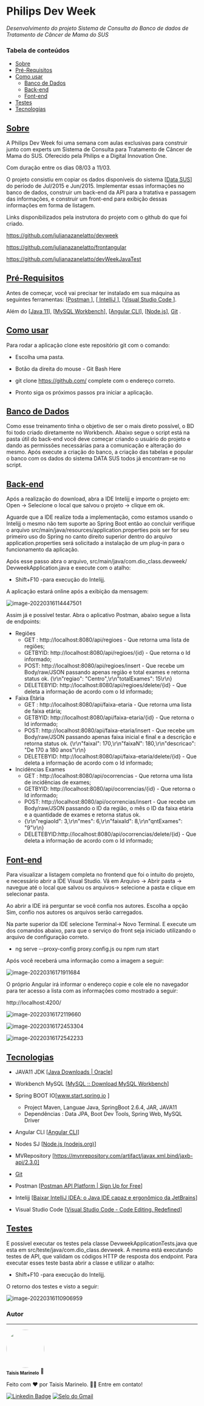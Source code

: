 # Philips Dev Week 

*Desenvolvimento do projeto Sistema de Consulta do Banco de dados de Tratamento de Câncer de Mama do SUS*



### Tabela de conteúdos

<!--ts-->

   * [Sobre](#Sobre)
   * [Pré-Requisitos](#pre-requisitos)
   * [Como usar](#como-usar)
      * [Banco de Dados](#banco-de-dados)
      * [Back-end](#back-end)
      * [Font-end](#Font-end)
   * [Testes](#testes)
   * [Tecnologias](#tecnologias)
<!--te-->



##  [Sobre](#Sobre)

A Philips Dev Week foi uma semana com aulas exclusivas para construir junto com experts um Sistema de Consulta para Tratamento de Câncer de Mama do SUS. Oferecido pela Philips e a Digital Innovation One. 

Com duração entre os dias 08/03 a 11/03.

O projeto consistiu em copiar os dados disponíveis do sistema [[Data SUS](http://tabnet.datasus.gov.br/cgi/deftohtm.exe?siscolo/sismama/DEF/BRCMAMA.def)] do período de Jul/2015 e Jun/2015. Implementar essas informações no banco de dados, construir um back-end da API para a tratativa e passagem das informações, e construir um front-end para exibição dessas informações em forma de listagem. 

Links disponibilizados pela instrutora do projeto com o github do que foi criado.

 https://github.com/julianazanelatto/devweek

https://github.com/julianazanelatto/frontangular

https://github.com/julianazanelatto/devWeekJavaTest




## [Pré-Requisitos](#pre-requisitos)

Antes de começar, você vai precisar ter instalado em sua máquina as seguintes ferramentas:  [[Postman ](https://www.postman.com/?msclkid=73fcd4a4a56811ecba9fe94e4184434a)], [[ IntelliJ ](https://www.jetbrains.com/pt-br/idea/download/#section=windows)], [[Visual Studio Code ](https://code.visualstudio.com/?msclkid=8c3f8a3aa56811ecb7506a96f8c7dc4a)].

Além do  [[Java 11](https://www.oracle.com/java/technologies/downloads/?msclkid=b9cbf748a56811ecbee4356179aaa9ef)],  [[MySQL Workbench](https://dev.mysql.com/downloads/workbench/?msclkid=2bf33a25a56811ecb04959e892fac868)], [[Angular CLI](https://angular.io/cli)], [[Node.js](https://nodejs.org/en/?msclkid=4c3ba5b4a56811ec81cae9952949cf66)], [Git](https://git-scm.com) .




## [Como usar](#como-usar)

Para rodar a aplicação clone este repositório git  com o comando:

- Escolha uma pasta. 
- Botão da direita do mouse -  Git Bash Here

- git clone <https://github.com/>		complete com o endereço correto.
- Pronto siga os  próximos passos pra iniciar a aplicação.




## [Banco de Dados](#banco-de-dados)

Como esse treinamento tinha o objetivo de ser o mais direto possível, o BD foi todo criado  diretamente no Workbench. Abaixo segue o script está na pasta útil do back-end você deve começar criando o usuário do projeto e dando as permissões necessárias para a comunicação e alteração do mesmo. Após execute a criação do banco, a criação das tabelas e popular o banco com os dados do sistema DATA SUS todos já encontram-se no script.




## [Back-end](#back-end)

Após a realização do download,  abra a IDE Intelijj e importe o projeto em: Open -> Selecione o local que salvou o projeto ->  clique em ok.

Aguarde que a IDE realize toda a  implementação, como estamos usando o Intelijj o mesmo não tem suporte ao Spring Boot então ao concluir verifique o arquivo  src/main/java/resources/application.properties pois ser for seu primeiro uso do Spring no canto direito superior dentro do arquivo  application.properties será solicitado a instalação de um plug-in para o funcionamento da aplicação.

Após esse passo abra o arquivo, src/main/java/com.dio_class.devweek/ DevweekApplication.java e execute com o atalho:

- Shift+F10 -para execução do Intelijj.

A aplicação estará online após a exibição da mensagem: 

![image-20220316114447501](https://github.com/TaisisMarinelo/Philips-Dev-Week-/blob/main/Back/devweek/Util/imagens/image-20220316114447501.png)

Assim já e possível testar. Abra o aplicativo Postman, abaixo segue a lista de endpoints:

- Regiões 
  - GET :  http://localhost:8080/api/regioes  - Que retorna uma lista de regiões;
  - GETBYID:  http://localhost:8080/api/regioes/{id} - Que retorna o Id informado;
  - POST: http://localhost:8080/api/regioes/insert -  Que recebe um Body/raw/JSON passando apenas região e total exames e retorna status ok.  {\r\n\"regiao\": \"Centro\",\r\n\"totalExames\": 15\r\n}
  - DELETEBYID: http://localhost:8080/api/regioes/delete/{id} - Que deleta a informação de acordo com o Id informado;
- Faixa Etária
  - GET :  http://localhost:8080/api/faixa-etaria  - Que retorna uma lista de faixa etária;
  - GETBYID:   http://localhost:8080/api/faixa-etaria/{id} - Que retorna o Id informado;
  - POST:  http://localhost:8080/api/faixa-etaria/insert  -  Que recebe um Body/raw/JSON passando apenas faixa inicial e final e a descrição e retorna status ok.  {\r\n\"faixaI\": 170,\r\n\"faixaN\": 180,\r\n\"descricao\": \"De 170 a 180 anos\"\r\n}
  - DELETEBYID: http://localhost:8080/api/faixa-etaria/delete/{id} - Que deleta a informação de acordo com o Id informado;
- Incidências Exames
  - GET :  http://localhost:8080/api/ocorrencias  - Que retorna uma lista de incidências de exames;
  - GETBYID:   http://localhost:8080/api/ocorrencias/{id} - Que retorna o Id informado;
  - POST:  http://localhost:8080/api/ocorrencias/insert  -  Que recebe um Body/raw/JSON passando o ID da região, o mês o ID da faixa etária e a quantidade de exames e retorna status ok.  
  - {\r\n\"regiaoId\": 3,\r\n\"mes\": 6,\r\n\"faixaId\": 8,\r\n\"qntExames\": \"9\"\r\n}
  - DELETEBYID:http://localhost:8080/api/ocorrencias/delete/{id} - Que deleta a informação de acordo com o Id informado;




## [Font-end](#Font-end)

Para visualizar a listagem completa no frontend que foi o intuito do projeto, e necessário abrir a IDE Visual Studio. Vá em Arquivo -> Abrir pasta -> navegue até o local que salvou os arquivos-> selecione a pasta e clique em selecionar pasta.

Ao abrir a IDE irá perguntar se você confia nos autores. Escolha a opção Sim, confio nos autores os arquivos serão carregados. 

Na parte superior da IDE selecione Terminal-> Novo Terminal. E execute um dos comandos abaixo, para que o serviço do front seja iniciado utilizando o arquivo de configuração correto. 

-  ng serve --proxy-config proxy.config.js		ou  	 npm rum start

Após você receberá uma informação como a imagem a seguir:

![image-20220316171911684](https://github.com/TaisisMarinelo/Philips-Dev-Week-/blob/main/Back/devweek/Util/imagens/image-20220316171911684.png)

O próprio Angular irá informar o endereço copie e cole ele no navegador para ter acesso a lista com as informações como mostrado a seguir:

http://localhost:4200/

![image-20220316172119660](https://github.com/TaisisMarinelo/Philips-Dev-Week-/blob/main/Back/devweek/Util/imagens/image-20220316172119660.png)

![image-20220316172453304](https://github.com/TaisisMarinelo/Philips-Dev-Week-/blob/main/Back/devweek/Util/imagens/image-20220316172453304.png)

![image-20220316172542233](https://github.com/TaisisMarinelo/Philips-Dev-Week-/blob/main/Back/devweek/Util/imagens/image-20220316172542233.png)




## [Tecnologias](#tecnologias)

- JAVA11 JDK [[Java Downloads | Oracle](https://www.oracle.com/java/technologies/downloads/?msclkid=b9cbf748a56811ecbee4356179aaa9ef)]
- Workbench MySQL [[MySQL :: Download MySQL Workbench](https://dev.mysql.com/downloads/workbench/?msclkid=2bf33a25a56811ecb04959e892fac868)]
- Spring BOOT IO[www.start.spring.io ]
  - Project Maven, Languae Java, SpringBoot 2.6.4, JAR, JAVA11
  - Dependências : Data JPA, Boot Dev Tools, Spring Web, MySQL Driver
- Angular CLI [[Angular CLI](https://angular.io/cli)]
- Nodes SJ [[Node.js (nodejs.org)](https://nodejs.org/en/?msclkid=4c3ba5b4a56811ec81cae9952949cf66)]
- MVRepository [https://mvnrepository.com/artifact/javax.xml.bind/jaxb-api/2.3.0]
- [Git](https://git-scm.com)

- Postman [[Postman API Platform | Sign Up for Free](https://www.postman.com/?msclkid=73fcd4a4a56811ecba9fe94e4184434a)]
- Intelijj [[Baixar IntelliJ IDEA: o Java IDE capaz e ergonômico da JetBrains](https://www.jetbrains.com/pt-br/idea/download/#section=windows)]
-  Visual Studio Code [[Visual Studio Code - Code Editing. Redefined](https://code.visualstudio.com/?msclkid=8c3f8a3aa56811ecb7506a96f8c7dc4a)]




## [Testes](#testes)

E possível executar os testes pela classe DevweekApplicationTests.java que esta em src/teste/java/com.dio_class.devweek. A mesma está executando testes de API, que validam os códigos HTTP de resposta dos endpoint. Para executar esses teste basta abrir a classe e utilizar o atalho:

- Shift+F10 -para execução do Intelijj.

O retorno dos testes e visto a seguir:

![image-20220316110906959](https://github.com/TaisisMarinelo/Philips-Dev-Week-/blob/main/Back/devweek/Util/imagens/image-20220316110906959.png)




###  Autor
---

<img style="border-radius: 50%;" src="https://avatars.githubusercontent.com/u/86530227?s=400&u=0d9654e6e52418f574e3461f5b80681f320e1289&v=4" width="100px;" alt=""/>
<br />
<sub><b>Taisis Marinelo</b></sub></a> <a title="Rocketseat">🚀</a>


Feito com ❤️ por Taisis Marinelo.
👋🏽 Entre em contato!

[![ Linkedin Badge ](https://img.shields.io/badge/-TaisisMarinelo-blue?style=flat-square&logo=Linkedin&logoColor=white&link=https:https://www.linkedin.com/in/taisis-marinelo/)](https://www.linkedin.com/in/taisis-marinelo/)
[![Selo do Gmail](https://img.shields.io/badge/-taisismarinelo@gmail.com-c14438?style=flat-square&logo=Gmail&logoColor=white&link=mailto:taisismarinelo@gmail.com)](mailto:taisismarinelo@gmail.com)

